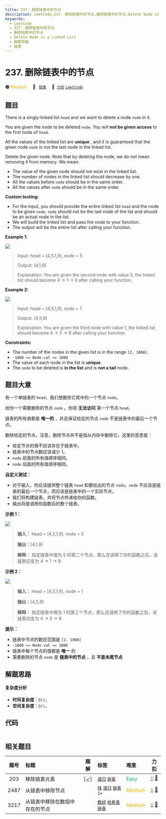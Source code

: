 ```yaml
---
title: 237. 删除链表中的节点
description: LeetCode,237. 删除链表中的节点,删除链表中的节点,Delete Node in a Linked List,解题思路,链表
keywords:
  - LeetCode
  - 237. 删除链表中的节点
  - 删除链表中的节点
  - Delete Node in a Linked List
  - 解题思路
  - 链表
---
```


# 237. 删除链表中的节点

🟠 <font color=#ffb800>Medium</font>&emsp; 🔖&ensp; [`链表`](/tag/linked-list.md)&emsp; 🔗&ensp;[`力扣`](https://leetcode.cn/problems/delete-node-in-a-linked-list) [`LeetCode`](https://leetcode.com/problems/delete-node-in-a-linked-list)

## 题目

There is a singly-linked list `head` and we want to delete a node `node` in
it.

You are given the node to be deleted `node`. You will **not be given access**
to the first node of `head`.

All the values of the linked list are **unique** , and it is guaranteed that
the given node `node` is not the last node in the linked list.

Delete the given node. Note that by deleting the node, we do not mean removing
it from memory. We mean:

  * The value of the given node should not exist in the linked list.
  * The number of nodes in the linked list should decrease by one.
  * All the values before `node` should be in the same order.
  * All the values after `node` should be in the same order.

**Custom testing:**

  * For the input, you should provide the entire linked list `head` and the node to be given `node`. `node` should not be the last node of the list and should be an actual node in the list.
  * We will build the linked list and pass the node to your function.
  * The output will be the entire list after calling your function.



**Example 1:**

![](https://assets.leetcode.com/uploads/2020/09/01/node1.jpg)

> Input: head = [4,5,1,9], node = 5
> 
> Output: [4,1,9]
> 
> Explanation: You are given the second node with value 5, the linked list should become 4 -> 1 -> 9 after calling your function.

**Example 2:**

![](https://assets.leetcode.com/uploads/2020/09/01/node2.jpg)

> Input: head = [4,5,1,9], node = 1
> 
> Output: [4,5,9]
> 
> Explanation: You are given the third node with value 1, the linked list should become 4 -> 5 -> 9 after calling your function.

**Constraints:**

  * The number of the nodes in the given list is in the range `[2, 1000]`.
  * `-1000 <= Node.val <= 1000`
  * The value of each node in the list is **unique**.
  * The `node` to be deleted is **in the list** and is **not a tail** node.


## 题目大意

有一个单链表的 `head`，我们想删除它其中的一个节点 `node`。

给你一个需要删除的节点 `node` 。你将 **无法访问**  第一个节点  `head`。

链表的所有值都是 **唯一的** ，并且保证给定的节点 `node` 不是链表中的最后一个节点。

删除给定的节点。注意，删除节点并不是指从内存中删除它。这里的意思是：

  * 给定节点的值不应该存在于链表中。
  * 链表中的节点数应该减少 1。
  * `node` 前面的所有值顺序相同。
  * `node` 后面的所有值顺序相同。

**自定义测试：**

  * 对于输入，你应该提供整个链表 `head` 和要给出的节点 `node`。`node` 不应该是链表的最后一个节点，而应该是链表中的一个实际节点。
  * 我们将构建链表，并将节点传递给你的函数。
  * 输出将是调用你函数后的整个链表。



**示例 1：**

![](https://assets.leetcode.com/uploads/2020/09/01/node1.jpg)

> 
> 
> 
> 
> 
> **输入：** head = [4,5,1,9], node = 5
> 
> **输出：**[4,1,9]
> 
> **解释：** 指定链表中值为 5 的第二个节点，那么在调用了你的函数之后，该链表应变为 4 -> 1 -> 9
> 
> 

**示例 2：**

![](https://assets.leetcode.com/uploads/2020/09/01/node2.jpg)

> 
> 
> 
> 
> 
> **输入：** head = [4,5,1,9], node = 1
> 
> **输出：**[4,5,9]
> 
> **解释：** 指定链表中值为 1 的第三个节点，那么在调用了你的函数之后，该链表应变为 4 -> 5 -> 9



**提示：**

  * 链表中节点的数目范围是 `[2, 1000]`
  * `-1000 <= Node.val <= 1000`
  * 链表中每个节点的值都是 **唯一** 的
  * 需要删除的节点 `node` 是 **链表中的节点** ，且 **不是末尾节点**


## 解题思路

#### 复杂度分析

- **时间复杂度**：`O()`，
- **空间复杂度**：`O()`，

## 代码

```javascript

```

## 相关题目

<!-- prettier-ignore -->
| 题号 | 标题 | 题解 | 标签 | 难度 | 力扣 |
| :------: | :------ | :------: | :------ | :------ | :------: |
| 203 | 移除链表元素 | [[✓]](/problem/0203.md) |  [`递归`](/tag/recursion.md) [`链表`](/tag/linked-list.md) | <font color=#15bd66>Easy</font> | [🀄️](https://leetcode.cn/problems/remove-linked-list-elements) [🔗](https://leetcode.com/problems/remove-linked-list-elements) |
| 2487 | 从链表中移除节点 |  |  [`栈`](/tag/stack.md) [`递归`](/tag/recursion.md) [`链表`](/tag/linked-list.md) `1+` | <font color=#ffb800>Medium</font> | [🀄️](https://leetcode.cn/problems/remove-nodes-from-linked-list) [🔗](https://leetcode.com/problems/remove-nodes-from-linked-list) |
| 3217 | 从链表中移除在数组中存在的节点 |  |  [`数组`](/tag/array.md) [`哈希表`](/tag/hash-table.md) [`链表`](/tag/linked-list.md) | <font color=#ffb800>Medium</font> | [🀄️](https://leetcode.cn/problems/delete-nodes-from-linked-list-present-in-array) [🔗](https://leetcode.com/problems/delete-nodes-from-linked-list-present-in-array) |